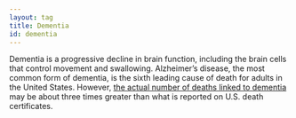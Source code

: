 ```yaml
---
layout: tag
title: Dementia
id: dementia
---
```

Dementia is a progressive decline in brain function, including the brain cells that control movement and swallowing. Alzheimer’s disease, the most common form of dementia, is the sixth leading cause of death for adults in the United States. However, [the actual number of deaths linked to dementia](https://www.nia.nih.gov/news/death-certificates-may-not-adequately-report-dementia-cause-death) may be about three times greater than what is reported on U.S. death certificates.
